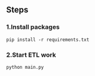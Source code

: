 
## Steps
### 1.Install packages
```
pip install -r requirements.txt
```
### 2.Start ETL work
```
python main.py
```


